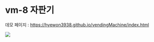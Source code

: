 # vm-8 자판기

데모 페이지 : https://hyewon3938.github.io/vendingMachine/index.html

![](https://mblogthumb-phinf.pstatic.net/MjAyMDAzMTJfMTI5/MDAxNTgzOTc1MzkwNDM3.82kHZQRNl3fKKs3W-uCwmIjZll32o32RUAmwhQntyUQg.Gt0nwKRey1zci8mj6timeHlWE-xTRNakPF6U0jVFEtUg.PNG.ehak3/vm.png?type=w800)
